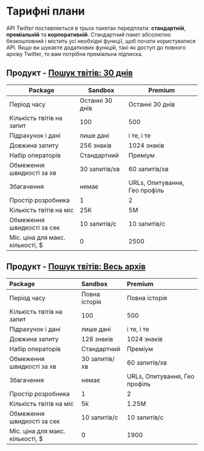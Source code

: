 # Тарифні плани

API *Twitter* поставляється в трьох пакетах передплати: **стандартній**, **преміальній** та **корпоративній**. Стандартний пакет абсолютно безкоштовний і містить усі необхідні функції, щоб почати користуватися API. Якщо ви шукаєте додаткових функцій, такі як доступ до повного архіву Twitter, то вам потрібна преміальна підписка.

## Продукт - [Пошук твітів: 30 днів](https://developer.twitter.com/en/pricing/search-30day)

| Package                          | Sandbox         | Premium                       |
| -------------------------------- | --------------- | ----------------------------- |
| Період часу                      | Останні 30 днів | Останні 30 днів               |
| Кількість твітів на запит        | 100             | 500                           |
| Підрахунок і дані                | лише дані       | і те, і те                    |
| Довжина запиту                   | 256 знаків      | 1024 знаків                   |
| Набір операторів                 | Стандартний     | Преміум                       |
| Обмеження швидкості за хв        | 30 запитів/хв   | 60 запитів/хв                 |
| Збагачення                       | немає           | URLs, Опитування, Гео профіль |
| Простір розробника               | 1               | 2                             |
| Кількість твітів на міс          | 25K             | 5M                            |
| Обмеження швидкості за сек       | 10 запитів/с    | 10 запитів/с                  |
| Міс. ціна для макс. кількості, $ | 0               | 2500                          |

## Продукт - [Пошук твітів: Весь архів](https://developer.twitter.com/en/account/subscriptions/search-fullarchive)

| Package                          | Sandbox       | Premium                       |
| :------------------------------- | :------------ | :---------------------------- |
| Період часу                      | Повна історія | Повна історія                 |
| Кількість твітів на запит        | 100           | 500                           |
| Підрахунок і дані                | лише дані     | і те, і те                    |
| Довжина запиту                   | 128 знаків    | 1024 знаків                   |
| Набір операторів                 | Стандартний   | Преміум                       |
| Обмеження швидкості за хв        | 30 запитів/хв | 60 запитів/хв                 |
| Збагачення                       | немає         | URLs, Опитування, Гео профіль |
| Простір розробника               | 1             | 2                             |
| Кількість твітів на міс          | 5k            | 1.25M                         |
| Обмеження швидкості за сек       | 10 запитів/с  | 10 запитів/с                  |
| Міс. ціна для макс. кількості, $ | 0             | 1900                          |

